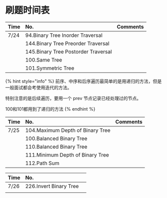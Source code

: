 # 刷题时间表



| Time | No. | Comments |
| :--- | :--- | :--- |
| 7/24 | 94.Binary Tree Inorder Traversal |  |
|  | 144.Binary Tree Preorder Traversal |  |
|  | 145.Binary Tree Postorder Traversal |  |
|  | 100.Same Tree |  |
|  | 101.Symmetric Tree |  |

{% hint style="info" %}
前序、中序和后序遍历最简单的是用递归的方法，但是一般面试都会考使用迭代的方法。

特别注意的是后续遍历，要用一个 prev 节点记录已经处理过的节点。

100和101都用到了递归的方法
{% endhint %}

| Time | No. | Comments |
| :--- | :--- | :--- |
| 7/25 | 104.Maximum Depth of Binary Tree |  |
|  | 100.Balanced Binary Tree |  |
|  | 110.Balanced Binary Tree |  |
|  | 111.Minimum Depth of Binary Tree |  |
|  | 112.Path Sum |  |

| Time | No. |  |
| :--- | :--- | :--- |
| 7/26 | 226.Invert Binary Tree |  |
|  |  |  |


